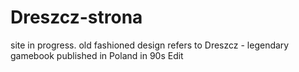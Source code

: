 # Dreszcz-strona

site in progress. old fashioned design refers to Dreszcz - legendary gamebook published in Poland in 90s Edit
